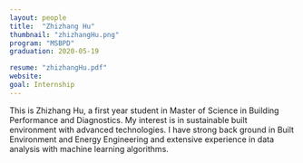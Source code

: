 ```yaml
---
layout: people
title:  "Zhizhang Hu"
thumbnail: "zhizhangHu.png"
program: "MSBPD"
graduation: 2020-05-19

resume: "zhizhangHu.pdf"
website:
goal: Internship
---
```


This is Zhizhang Hu, a first year student in Master of Science in Building Performance and Diagnostics. My interest is in sustainable built environment with advanced technologies. I have strong back ground in Built Environment and Energy Engineering and extensive experience in data analysis with machine learning algorithms.
